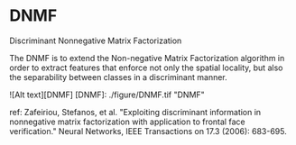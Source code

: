 # DNMF
Discriminant Nonnegative Matrix Factorization


The DNMF is to extend the Non-negative Matrix Factorization algorithm in order to extract features that enforce not only the spatial locality, but also the separability between classes in a discriminant manner.

![Alt text][DNMF]
[DNMF]: ./figure/DNMF.tif  "DNMF"

ref: 
Zafeiriou, Stefanos, et al. "Exploiting discriminant information in nonnegative matrix factorization with application to frontal face verification." Neural Networks, IEEE Transactions on 17.3 (2006): 683-695.